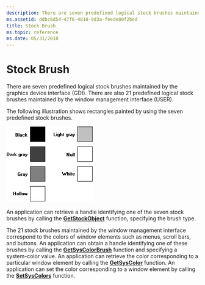 ```yaml
---
description: There are seven predefined logical stock brushes maintained by the graphics device interface (GDI). There are also 21 predefined logical stock brushes maintained by the window management interface (USER).
ms.assetid: ddbc6d54-47f6-4810-9d3a-feede80f2bed
title: Stock Brush
ms.topic: reference
ms.date: 05/31/2018
---
```


# Stock Brush

There are seven predefined logical stock brushes maintained by the graphics device interface (GDI). There are also 21 predefined logical stock brushes maintained by the window management interface (USER).

The following illustration shows rectangles painted by using the seven predefined stock brushes.

![illustration showing seven boxes: one black, three shades of grey, and three that appear empty](images/csbru-03.png)

An application can retrieve a handle identifying one of the seven stock brushes by calling the [**GetStockObject**](/windows/desktop/api/Wingdi/nf-wingdi-getstockobject) function, specifying the brush type.

The 21 stock brushes maintained by the window management interface correspond to the colors of window elements such as menus, scroll bars, and buttons. An application can obtain a handle identifying one of these brushes by calling the [**GetSysColorBrush**](/windows/desktop/api/Winuser/nf-winuser-getsyscolorbrush) function and specifying a system-color value. An application can retrieve the color corresponding to a particular window element by calling the [**GetSysColor**](/windows/win32/api/winuser/nf-winuser-getsyscolor) function. An application can set the color corresponding to a window element by calling the [**SetSysColors**](/windows/win32/api/winuser/nf-winuser-setsyscolors) function.

 

 
